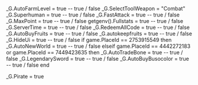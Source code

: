 _G.AutoFarmLevel = true -- true / false
_G.SelectToolWeapon = "Combat"
_G.Superhuman = true -- true / false
_G.FastAttack = true -- true / false
_G.MaxPoint = true -- true / false
getgenv().Fullstats = true -- true / false
_G.ServerTime = true -- true / false
_G.RedeemAllCode = true -- true / false
_G.AutoBuyFruits = true -- true / false
_G.autokeepfruits = true -- true / false
_G.HideUi = true -- true / false
if game.PlaceId == 2753915549 then
    _G.AutoNewWorld = true -- true / false
elseif game.PlaceId == 4442272183 or game.PlaceId == 7449423635 then
    _G.AutoTradeBone = true -- true / false
    _G.LegendarySword = true -- true / false
    _G.AutoBuyBusocolor = true -- true / false
end

_G.Pirate = true
